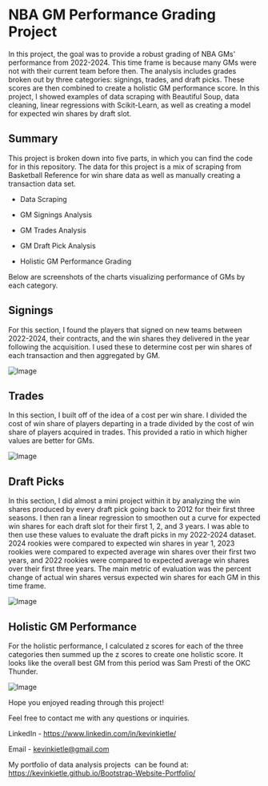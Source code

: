 NBA GM Performance Grading Project
==================================

In this project, the goal was to provide a robust grading of NBA GMs' performance from 2022-2024. This time frame is because many GMs were not with their current team before then. The analysis includes grades broken out by three categories: signings, trades, and draft picks. These scores are then combined to create a holistic GM performance score. In this project, I showed examples of data scraping with Beautiful Soup, data cleaning, linear regressions with Scikit-Learn, as well as creating a model for expected win shares by draft slot.

Summary
-------

This project is broken down into five parts, in which you can find the code for in this repository. The data for this project is a mix of scraping from Basketball Reference for win share data as well as manually creating a transaction data set.

-   Data Scraping

-   GM Signings Analysis

-   GM Trades Analysis

-   GM Draft Pick Analysis

-   Holistic GM Performance Grading

Below are screenshots of the charts visualizing performance of GMs by each category.

Signings
--------

For this section, I found the players that signed on new teams between 2022-2024, their contracts, and the win shares they delivered in the year following the acquisition. I used these to determine cost per win shares of each transaction and then aggregated by GM.

![Image](https://github.com/user-attachments/assets/ca1f113d-941c-4405-90ae-1ac7eac49f4f)

Trades
------

In this section, I built off of the idea of a cost per win share. I divided the cost of win share of players departing in a trade divided by the cost of win share of players acquired in trades. This provided a ratio in which higher values are better for GMs.

![Image](https://github.com/user-attachments/assets/a1a55bb7-2a6b-4457-8747-3e64366b626e)

Draft Picks
-----------

In this section, I did almost a mini project within it by analyzing the win shares produced by every draft pick going back to 2012 for their first three seasons. I then ran a linear regression to smoothen out a curve for expected win shares for each draft slot for their first 1, 2, and 3 years. I was able to then use these values to evaluate the draft picks in my 2022-2024 dataset. 2024 rookies were compared to expected win shares in year 1, 2023 rookies were compared to expected average win shares over their first two years, and 2022 rookies were compared to expected average win shares over their first three years. The main metric of evaluation was the percent change of actual win shares versus expected win shares for each GM in this time frame.

![Image](https://github.com/user-attachments/assets/787536cb-2416-4719-92b3-1c90ca2b43db)

Holistic GM Performance
-----------------------

For the holistic performance, I calculated z scores for each of the three categories then summed up the z scores to create one holistic score. It looks like the overall best GM from this period was Sam Presti of the OKC Thunder.

![Image](https://github.com/user-attachments/assets/cfabf2ab-0dbf-440b-87b1-7f244abe79f5)

Hope you enjoyed reading through this project!

Feel free to contact me with any questions or inquiries.

LinkedIn - <https://www.linkedin.com/in/kevinkietle/>

Email - <kevinkietle@gmail.com>

My portfolio of data analysis projects  can be found at: <https://kevinkietle.github.io/Bootstrap-Website-Portfolio/>

